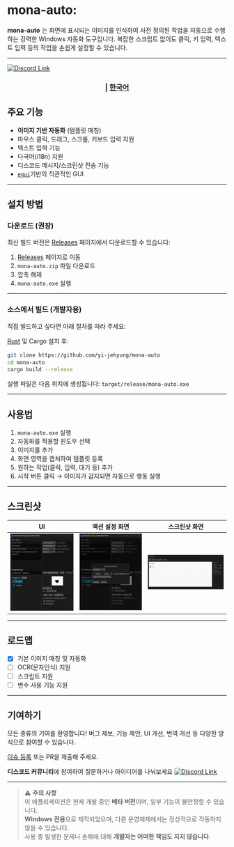 # mona-auto: 

**mona-auto** 는 화면에 표시되는 이미지를 인식하여 사전 정의된 작업을 자동으로 수행하는 강력한 Windows 자동화 도구입니다.
복잡한 스크립트 없이도 클릭, 키 입력, 텍스트 입력 등의 작업을 손쉽게 설정할 수 있습니다.

---

<a href="https://discord.gg/rRDWJ76r"><img src="https://img.shields.io/badge/discord-%237289DA.svg?&style=for-the-badge&logo=discord&logoColor=white" alt="Discord Link"/></a>

<div align="center">
  <h3>
    <span> | </span>
    <a href="https://github.com/yi-jehyung/mona-auto/blob/main/translations/ko-kr/README.md"> 한국어 </a>
  </h3>
</div>

## 주요 기능

- **이미지 기반 자동화** (템플릿 매칭)
- 마우스 클릭, 드래그, 스크롤, 키보드 입력 지원
- 텍스트 입력 기능
- 다국어(i18n) 지원
- 디스코드 메시지/스크린샷 전송 기능
- [`egui`](https://github.com/emilk/egui)기반의 직관적인 GUI

---

## 설치 방법

### 다운로드 (권장)

최신 빌드 버전은 [Releases](https://github.com/yi-jehyung/mona-auto/releases) 페이지에서 다운로드할 수 있습니다:

1. [Releases](https://github.com/yi-jehyung/mona-auto/releases) 페이지로 이동
2. `mona-auto.zip` 파일 다운로드
3. 압축 해제
4. `mona-auto.exe` 실행

---

### 소스에서 빌드 (개발자용)

직접 빌드하고 싶다면 아래 절차를 따라 주세요:

[Rust](https://www.rust-lang.org/tools/install) 및 Cargo 설치 후:

```bash
git clone https://github.com/yi-jehyung/mona-auto
cd mona-auto
cargo build --release
```

실행 파일은 다음 위치에 생성됩니다: `target/release/mona-auto.exe`

---

## 사용법
1. `mona-auto.exe` 실행
2. 자동화를 적용할 윈도우 선택
3. 이미지를 추가
4. 화면 영역을 캡처하여 템플릿 등록
5. 원하는 작업(클릭, 입력, 대기 등) 추가
6. 시작 버튼 클릭 → 이미지가 감지되면 자동으로 행동 실행

---

## 스크린샷

| UI | 액션 설정 화면 | 스크린샷 화면 |
|----|----------------------|------------|
| ![Main UI](./screenshots/ui_main.png) | ![Action Setup](./screenshots/ui_action.png) | ![Screenshot](./screenshots/ui_screen.png) |

---

## 로드맵
- [x] 기본 이미지 매칭 및 자동화
- [ ] OCR(문자인식) 지원
- [ ] 스크립트 지원
- [ ] 변수 사용 기능 지원

---

## 기여하기
모든 종류의 기여를 환영합니다!
버그 제보, 기능 제안, UI 개선, 번역 개선 등 다양한 방식으로 참여할 수 있습니다.

[이슈 등록](https://github.com/yi-jehyung/mona-auto/issues) 또는 PR을 제출해 주세요.

**디스코드 커뮤니티**에 참여하여 질문하거나 아이디어를 나눠보세요
<a href="https://discord.gg/rRDWJ76r"><img src="https://img.shields.io/badge/discord-%237289DA.svg?&style=for-the-badge&logo=discord&logoColor=white" alt="Discord Link"/></a>

---
> ⚠ **주의 사항**  
> 이 애플리케이션은 현재 개발 중인 **베타 버전**이며, 일부 기능이 불안정할 수 있습니다.  
> **Windows 전용**으로 제작되었으며, 다른 운영체제에서는 정상적으로 작동하지 않을 수 있습니다.  
> 사용 중 발생한 문제나 손해에 대해 **개발자는 어떠한 책임도 지지 않습니다**.